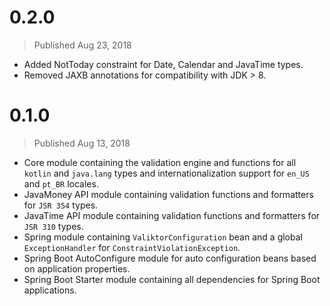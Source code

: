 # 0.2.0
> Published Aug 23, 2018

* Added NotToday constraint for Date, Calendar and JavaTime types.
* Removed JAXB annotations for compatibility with JDK > 8.

# 0.1.0
> Published Aug 13, 2018

* Core module containing the validation engine and functions for all `kotlin` and `java.lang` types and internationalization support for `en_US` and `pt_BR` locales.
* JavaMoney API module containing validation functions and formatters for `JSR 354` types.
* JavaTime API module containing validation functions and formatters for `JSR 310` types.
* Spring module containing `ValiktorConfiguration` bean and a global `ExceptionHandler` for `ConstraintViolationException`.
* Spring Boot AutoConfigure module for auto configuration beans based on application properties.
* Spring Boot Starter module containing all dependencies for Spring Boot applications.